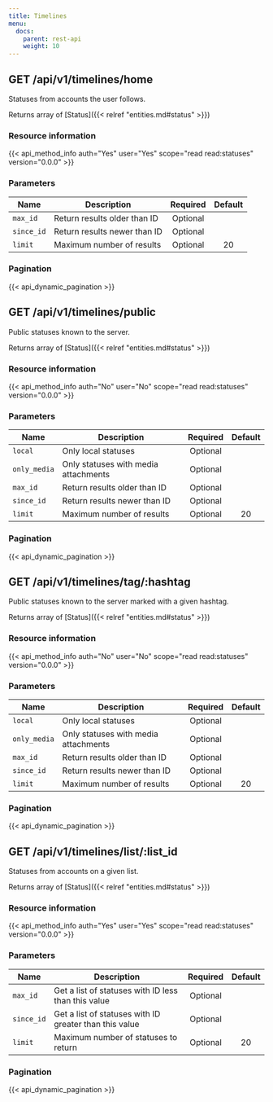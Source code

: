 ```yaml
---
title: Timelines
menu:
  docs:
    parent: rest-api
    weight: 10
---
```


## GET /api/v1/timelines/home

Statuses from accounts the user follows.

Returns array of [Status]({{< relref "entities.md#status" >}})

### Resource information

{{< api_method_info auth="Yes" user="Yes" scope="read read:statuses" version="0.0.0" >}}

### Parameters

|Name|Description|Required|Default|
|----|-----------|:------:|:-----:|
| `max_id` | Return results older than ID | Optional ||
| `since_id` | Return results newer than ID | Optional ||
| `limit` | Maximum number of results | Optional | 20 |

### Pagination

{{< api_dynamic_pagination >}}

## GET /api/v1/timelines/public

Public statuses known to the server.

Returns array of [Status]({{< relref "entities.md#status" >}})

### Resource information

{{< api_method_info auth="No" user="No" scope="read read:statuses" version="0.0.0" >}}

### Parameters

|Name|Description|Required|Default|
|----|-----------|:------:|:-----:|
| `local` | Only local statuses | Optional ||
| `only_media` | Only statuses with media attachments | Optional ||
| `max_id` | Return results older than ID | Optional ||
| `since_id` | Return results newer than ID | Optional ||
| `limit` | Maximum number of results | Optional | 20 |

### Pagination

{{< api_dynamic_pagination >}}

## GET /api/v1/timelines/tag/:hashtag

Public statuses known to the server marked with a given hashtag.

Returns array of [Status]({{< relref "entities.md#status" >}})

### Resource information

{{< api_method_info auth="No" user="No" scope="read read:statuses" version="0.0.0" >}}

### Parameters

|Name|Description|Required|Default|
|----|-----------|:------:|:-----:|
| `local` | Only local statuses | Optional ||
| `only_media` | Only statuses with media attachments | Optional ||
| `max_id` | Return results older than ID | Optional ||
| `since_id` | Return results newer than ID | Optional ||
| `limit` | Maximum number of results | Optional | 20 |

### Pagination

{{< api_dynamic_pagination >}}

## GET /api/v1/timelines/list/:list_id

Statuses from accounts on a given list.

Returns array of [Status]({{< relref "entities.md#status" >}})

### Resource information

{{< api_method_info auth="Yes" user="Yes" scope="read read:statuses" version="0.0.0" >}}

### Parameters

|Name|Description|Required|Default|
|----|-----------|:------:|:-----:|
| `max_id` | Get a list of statuses with ID less than this value | Optional ||
| `since_id` | Get a list of statuses with ID greater than this value | Optional ||
| `limit` | Maximum number of statuses to return | Optional | 20 |

### Pagination

{{< api_dynamic_pagination >}}

